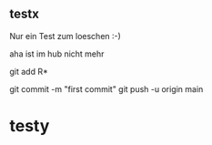 ## testx


Nur ein Test zum loeschen :-)

aha
ist im hub nicht mehr



git add R*

git commit -m "first commit"
git push -u origin main



# testy





